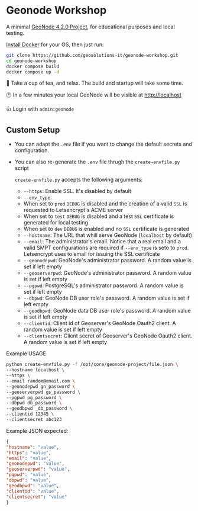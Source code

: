 # Geonode Workshop
A minimal [GeoNode 4.2.0 Project](https://github.com/GeoNode/geonode-project/tree/master), for educational purposes and local testing.

[Install Docker](https://docs.docker.com/engine/install/) for your OS, then just run:
```bash
git clone https://github.com/geosolutions-it/geonode-workshop.git
cd geonode-workshop
docker compose build
docker compose up -d
```

:tea: Take a cup of tea, and relax. The build and startup will take some time.

:clock1: In a few minutes your local GeoNode will be visible at [http://localhost](http://localhost)

:+1: Login with `admin:geonode`

## Custom Setup

 * You can adapt the `.env` file if you want to change the default secrets and configuration.
 * You can also re-generate the `.env` file thrugh the `create-envfile.py` script

    `create-envfile.py` accepts the following arguments:

    - `--https`: Enable SSL. It's disabled by default
    - `--env_type`: 
    - When set to `prod` `DEBUG` is disabled and the creation of a valid `SSL` is requested to Letsencrypt's ACME server
    - When set to `test`  `DEBUG` is disabled and a test `SSL` certificate is generated for local testing
    - When set to `dev`  `DEBUG` is enabled and no `SSL` certificate is generated
    - `--hostname`: The URL that whill serve GeoNode (`localhost` by default)
    - `--email`: The administrator's email. Notice that a real email and a valid SMPT configurations are required if  `--env_type` is seto to `prod`. Letsencrypt uses to email for issuing the SSL certificate 
    - `--geonodepwd`: GeoNode's administrator password. A random value is set if left empty
    - `--geoserverpwd`: GeoNode's administrator password. A random value is set if left empty
    - `--pgpwd`: PostgreSQL's administrator password. A random value is set if left empty
    - `--dbpwd`: GeoNode DB user role's password. A random value is set if left empty
    - `--geodbpwd`: GeoNode data DB user role's password. A random value is set if left empty
    - `--clientid`: Client id of Geoserver's GeoNode Oauth2 client. A random value is set if left empty
    - `--clientsecret`: Client secret of Geoserver's GeoNode Oauth2 client. A random value is set if left empty

Example USAGE

```bash
python create-envfile.py -f /opt/core/geonode-project/file.json \
--hostname localhost \
--https \
--email random@email.com \
--geonodepwd gn_password \
--geoserverpwd gs_password \
--pgpwd pg_password \
--dbpwd db_password \
--geodbpwd _db_password \
--clientid 12345 \
--clientsecret abc123 
```

Example JSON expected:

```JSON
{
"hostname": "value",
"https": "value",
"email": "value",
"geonodepwd": "value",
"geoserverpwd": "value",
"pgpwd": "value",
"dbpwd": "value",
"geodbpwd": "value",
"clientid": "value",
"clientsecret": "value"
} 
```